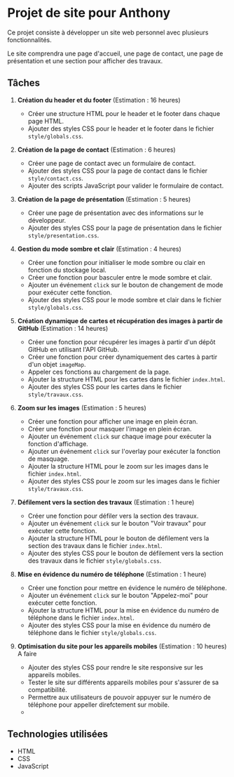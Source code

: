 # Projet de site pour Anthony

Ce projet consiste à développer un site web personnel avec plusieurs fonctionnalités.

Le site comprendra une page d'accueil, une page de contact, une page de présentation et une section pour afficher des travaux.

## Tâches

1. **Création du header et du footer** (Estimation : 16 heures)
    - Créer une structure HTML pour le header et le footer dans chaque page HTML.
    - Ajouter des styles CSS pour le header et le footer dans le fichier `style/globals.css`.

2. **Création de la page de contact** (Estimation : 6 heures)
    - Créer une page de contact avec un formulaire de contact.
    - Ajouter des styles CSS pour la page de contact dans le fichier `style/contact.css`.
    - Ajouter des scripts JavaScript pour valider le formulaire de contact.

3. **Création de la page de présentation** (Estimation : 5 heures)
    - Créer une page de présentation avec des informations sur le développeur.
    - Ajouter des styles CSS pour la page de présentation dans le fichier `style/presentation.css`.

4. **Gestion du mode sombre et clair** (Estimation : 4 heures)
    - Créer une fonction pour initialiser le mode sombre ou clair en fonction du stockage local.
    - Créer une fonction pour basculer entre le mode sombre et clair.
    - Ajouter un événement `click` sur le bouton de changement de mode pour exécuter cette fonction.
    - Ajouter des styles CSS pour le mode sombre et clair dans le fichier `style/globals.css`.

5. **Création dynamique de cartes et récupération des images à partir de GitHub** (Estimation : 14 heures)
    - Créer une fonction pour récupérer les images à partir d'un dépôt GitHub en utilisant l'API GitHub.
    - Créer une fonction pour créer dynamiquement des cartes à partir d'un objet `imageMap`.
    - Appeler ces fonctions au chargement de la page.
    - Ajouter la structure HTML pour les cartes dans le fichier `index.html`.
    - Ajouter des styles CSS pour les cartes dans le fichier `style/travaux.css`.

6. **Zoom sur les images** (Estimation : 5 heures)
    - Créer une fonction pour afficher une image en plein écran.
    - Créer une fonction pour masquer l'image en plein écran.
    - Ajouter un événement `click` sur chaque image pour exécuter la fonction d'affichage.
    - Ajouter un événement `click` sur l'overlay pour exécuter la fonction de masquage.
    - Ajouter la structure HTML pour le zoom sur les images dans le fichier `index.html`.
    - Ajouter des styles CSS pour le zoom sur les images dans le fichier `style/travaux.css`.

7. **Défilement vers la section des travaux** (Estimation : 1 heure)
    - Créer une fonction pour défiler vers la section des travaux.
    - Ajouter un événement `click` sur le bouton "Voir travaux" pour exécuter cette fonction.
    - Ajouter la structure HTML pour le bouton de défilement vers la section des travaux dans le fichier `index.html`.
    - Ajouter des styles CSS pour le bouton de défilement vers la section des travaux dans le fichier `style/globals.css`.

8. **Mise en évidence du numéro de téléphone** (Estimation : 1 heure)
    - Créer une fonction pour mettre en évidence le numéro de téléphone.
    - Ajouter un événement `click` sur le bouton "Appelez-moi" pour exécuter cette fonction.
    - Ajouter la structure HTML pour la mise en évidence du numéro de téléphone dans le fichier `index.html`.
    - Ajouter des styles CSS pour la mise en évidence du numéro de téléphone dans le fichier `style/globals.css`.

9. **Optimisation du site pour les appareils mobiles** (Estimation : 10 heures) A faire
    - Ajouter des styles CSS pour rendre le site responsive sur les appareils mobiles.
    - Tester le site sur différents appareils mobiles pour s'assurer de sa compatibilité.
    - Permettre aux utilisateurs de pouvoir appuyer sur le numéro de téléphone pour appeller direfctement sur mobile.
    - 
## Technologies utilisées

- HTML
- CSS
- JavaScript